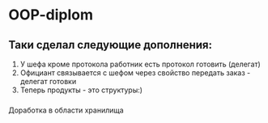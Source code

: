 # OOP-diplom

## Таки сделал следующие дополнения:
1. У шефа кроме протокола работник есть протокол готовить (делегат)
2. Официант связывается с шефом через свойство передать заказ - делегат готовки
3. Теперь продукты - это структуры:)

###
Доработка в области хранилища